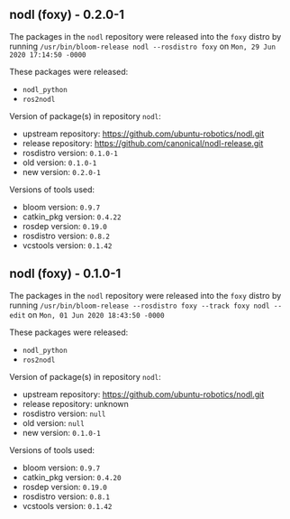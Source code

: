 ## nodl (foxy) - 0.2.0-1

The packages in the `nodl` repository were released into the `foxy` distro by running `/usr/bin/bloom-release nodl --rosdistro foxy` on `Mon, 29 Jun 2020 17:14:50 -0000`

These packages were released:
- `nodl_python`
- `ros2nodl`

Version of package(s) in repository `nodl`:

- upstream repository: https://github.com/ubuntu-robotics/nodl.git
- release repository: https://github.com/canonical/nodl-release.git
- rosdistro version: `0.1.0-1`
- old version: `0.1.0-1`
- new version: `0.2.0-1`

Versions of tools used:

- bloom version: `0.9.7`
- catkin_pkg version: `0.4.22`
- rosdep version: `0.19.0`
- rosdistro version: `0.8.2`
- vcstools version: `0.1.42`


## nodl (foxy) - 0.1.0-1

The packages in the `nodl` repository were released into the `foxy` distro by running `/usr/bin/bloom-release --rosdistro foxy --track foxy nodl --edit` on `Mon, 01 Jun 2020 18:43:50 -0000`

These packages were released:
- `nodl_python`
- `ros2nodl`

Version of package(s) in repository `nodl`:

- upstream repository: https://github.com/ubuntu-robotics/nodl.git
- release repository: unknown
- rosdistro version: `null`
- old version: `null`
- new version: `0.1.0-1`

Versions of tools used:

- bloom version: `0.9.7`
- catkin_pkg version: `0.4.20`
- rosdep version: `0.19.0`
- rosdistro version: `0.8.1`
- vcstools version: `0.1.42`


